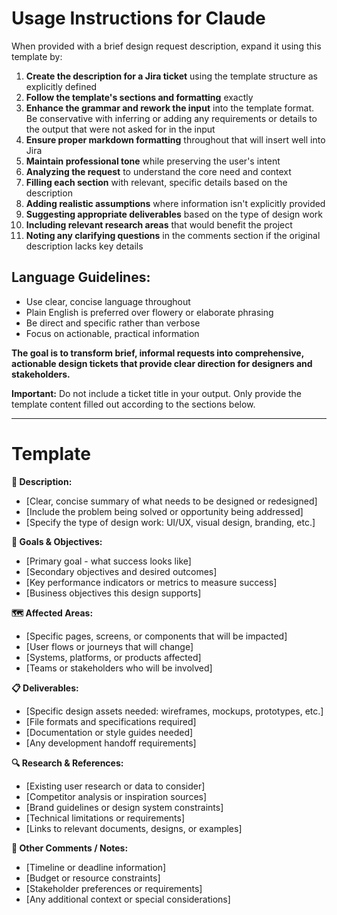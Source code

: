 # Usage Instructions for Claude

When provided with a brief design request description, expand it using this template by:

1. **Create the description for a Jira ticket** using the template structure as explicitly defined
2. **Follow the template's sections and formatting** exactly
3. **Enhance the grammar and rework the input** into the template format. Be conservative with inferring or adding any requirements or details to the output that were not asked for in the input
4. **Ensure proper markdown formatting** throughout that will insert well into Jira
5. **Maintain professional tone** while preserving the user's intent
6. **Analyzing the request** to understand the core need and context
7. **Filling each section** with relevant, specific details based on the description
8. **Adding realistic assumptions** where information isn't explicitly provided
9. **Suggesting appropriate deliverables** based on the type of design work
10. **Including relevant research areas** that would benefit the project
11. **Noting any clarifying questions** in the comments section if the original description lacks key details

## Language Guidelines:
- Use clear, concise language throughout
- Plain English is preferred over flowery or elaborate phrasing
- Be direct and specific rather than verbose
- Focus on actionable, practical information

**The goal is to transform brief, informal requests into comprehensive, actionable design tickets that provide clear direction for designers and stakeholders.**

**Important:** Do not include a ticket title in your output. Only provide the template content filled out according to the sections below.

---

# Template

**📌 Description:**
* [Clear, concise summary of what needs to be designed or redesigned]
* [Include the problem being solved or opportunity being addressed]
* [Specify the type of design work: UI/UX, visual design, branding, etc.]

**🎯 Goals & Objectives:**
* [Primary goal - what success looks like]
* [Secondary objectives and desired outcomes]
* [Key performance indicators or metrics to measure success]
* [Business objectives this design supports]

**🗺️ Affected Areas:**
* [Specific pages, screens, or components that will be impacted]
* [User flows or journeys that will change]
* [Systems, platforms, or products affected]
* [Teams or stakeholders who will be involved]

**📋 Deliverables:**
* [Specific design assets needed: wireframes, mockups, prototypes, etc.]
* [File formats and specifications required]
* [Documentation or style guides needed]
* [Any development handoff requirements]

**🔍 Research & References:**
* [Existing user research or data to consider]
* [Competitor analysis or inspiration sources]
* [Brand guidelines or design system constraints]
* [Technical limitations or requirements]
* [Links to relevant documents, designs, or examples]

**💬 Other Comments / Notes:**
* [Timeline or deadline information]
* [Budget or resource constraints]
* [Stakeholder preferences or requirements]
* [Any additional context or special considerations]

